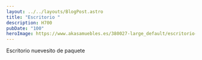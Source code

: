 ```yaml
---
layout: ../../layouts/BlogPost.astro
title: "Escritorio "
description: H700
pubDate: "100"
heroImage: https://www.akasamuebles.es/380027-large_default/escritorio-doble-juvenil-modelo-velvet-star.jpg
---
```



E﻿scritorio nuevesito de paquete